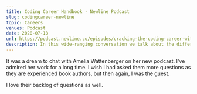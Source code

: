 ```yaml
---
title: Coding Career Handbook - Newline Podcast
slug: codingcareer-newline
topic: Careers
venues: Podcast
date: 2020-07-18
url: https://podcast.newline.co/episodes/cracking-the-coding-career-with-shawn-wang
description: In this wide-ranging conversation we talk about the differences between a Jr and Sr engineers, how to find strength in your weaknesses, and how to capture your daily ideas and use them to supercharge your career. 
---
```


It was a dream to chat with Amelia Wattenberger on her new podcast. I've admired her work for a long time. I wish I had asked them more questions as they are experienced book authors, but then again, I was the guest.

I love their backlog of questions as well.